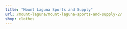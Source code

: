 ```yaml
---
title: "Mount Laguna Sports and Supply"
url: /mount-laguna/mount-laguna-sports-and-supply-2/
shop: clothes
---
```

